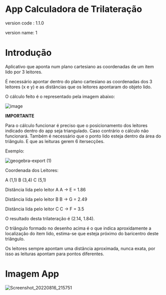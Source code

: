 # App Calculadora de Trilateração
version code : 1.1.0

version name: 1

# Introdução
Aplicativo que aponta num plano cartesiano as coordenadas de um item lido por 3 leitores. 

É necessário apontar dentro do plano cartesiano as coordenadas dos 3 leitores (x e y) e as distâncias que os leitores apontaram do objeto lido.

O cálculo feito é o representado pela imagem abaixo: 


![image](https://user-images.githubusercontent.com/43394727/185010456-1698356b-087c-493c-8c44-e7feb615d42f.png)

**IMPORTANTE**

Para o cálculo funcionar é preciso que o posicionamento dos leitores indicado dentro do app seja triangulado. Caso contrário o cálculo não funcionará. Também é necessário que o ponto lido esteja dentro da área do triângulo. E que as leituras gerem 6 itersecções.

Exemplo:

![geogebra-export (1)](https://user-images.githubusercontent.com/43394727/185232835-719715bb-0b7c-4309-ad59-ab55437508d5.png)

Coordenada dos Leitores:

A (1,1)
B (3,4)
C (5,1)

Distância lida pelo leitor A
A -> E = 1.86

Distância lida pelo leitor B
B -> G = 2.49

Distância lida pelo leitor C
C -> F = 3.5

O resultado desta trilateração é (2.14, 1.84).

O triângulo formado no desenho acima é o que indica aproxidamente a localização do item lido, estima-se que esteja próximo do baricentro deste triângulo. 

Os leitores sempre apontam uma distância aproximada, nunca exata, por isso as leituras apontam para pontos diferentes.

# Imagem App
![Screenshot_20220816_215751](https://user-images.githubusercontent.com/43394727/185010620-ca96a6ed-a556-40d0-9c40-11d9ce45dd0b.png)
